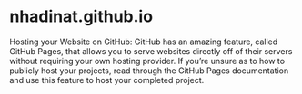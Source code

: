# nhadinat.github.io
Hosting your Website on GitHub: GitHub has an amazing feature, called GitHub Pages, that allows you to serve websites directly off of their servers without requiring your own hosting provider. If you’re unsure as to how to publicly host your projects, read through the GitHub Pages documentation and use this feature to host your completed project.
